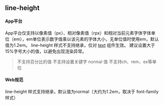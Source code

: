 ## line-height


<!-- CSSJSON.line-height.description -->

<!-- CSSJSON.line-height.syntax -->

<!-- CSSJSON.line-height.values -->

<!-- CSSJSON.line-height.defaultValue -->

<!-- CSSJSON.line-height.unixTags -->

<!-- CSSJSON.line-height.compatibility -->

<!-- CSSJSON.line-height.example -->

#### App平台
App平台仅支持以像素值（px）、相对像素值（rpx）和相对当前元素字体字体单位（em），em单位表示数字值乘以该元素的字体大小，无单位值时使用em，默认值为1.2em。
line-height 样式不支持继承，仅对 [text](../component/text.md) 组件生效。
建议设置大于15%字号大小的值，以避免出现渲染异常。
> 不支持百分比的值
> 不支持设置关键字 normal 值
> 不支持ch、rem、ex等单位

#### Web规范
line-height 样式支持继承，默认值为normal（大约为1.2em，取决于 font-family 样式）

<!-- CSSJSON.line-height.reference -->
